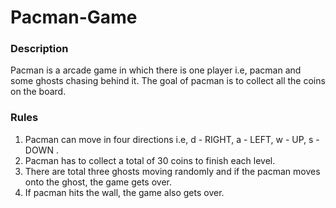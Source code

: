 # Pacman-Game

### Description
Pacman is a arcade game in which there is one player i.e, pacman and some ghosts chasing behind it. The goal of pacman is to collect all the coins on the board.

### Rules
1. Pacman can move in four directions i.e,
	d - RIGHT,
	a - LEFT,
	w - UP,
	s - DOWN .
2. Pacman has to collect a total of 30 coins to finish each level.
3. There are total three ghosts moving randomly and if the pacman moves onto the ghost, the game gets over.
4. If pacman hits the wall, the game also gets over.
